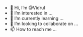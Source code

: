 - 👋 Hi, I’m @Vidrul
- 👀 I’m interested in ...
- 🌱 I’m currently learning ...
- 💞️ I’m looking to collaborate on ...
- 📫 How to reach me ...

<!---
Vidrul/Vidrul is a ✨ special ✨ repository because its `README.md` (this file) appears on your GitHub profile.
You can click the Preview link to take a look at your changes.
--->
